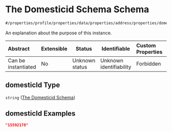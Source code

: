 # The Domesticid Schema Schema

```txt
#/properties/profile/properties/data/properties/address/properties/domesticId#/properties/profile/properties/data/properties/address/properties/domesticId
```

An explanation about the purpose of this instance.


| Abstract            | Extensible | Status         | Identifiable            | Custom Properties | Additional Properties | Access Restrictions | Defined In                                                                                       |
| :------------------ | ---------- | -------------- | ----------------------- | :---------------- | --------------------- | ------------------- | ------------------------------------------------------------------------------------------------ |
| Can be instantiated | No         | Unknown status | Unknown identifiability | Forbidden         | Allowed               | none                | [policy_transaction.schema.json\*](../out/policy_transaction.schema.json "open original schema") |

## domesticId Type

`string` ([The Domesticid Schema](policy_transaction-properties-the-profile-schema-properties-the-data-schema-properties-the-address-schema-properties-the-domesticid-schema.md))

## domesticId Examples

```json
"15592178"
```
